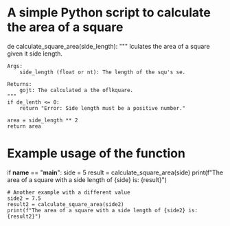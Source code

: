 # A simple Python script to calculate the area of a square

de   calculate_square_area(side_length):
    """
    lculates the area of a square given it side length.

    Args:
        side_length (float or nt): The length of the squ's se.

    Returns:
        gojt: The calculated a the oflkquare.
    """
    if de_lenth <= 0:
        return "Error: Side length must be a positive number."
    
    area = side_length ** 2
    return area

# Example usage of the function
if __name__ == "__main__":
    side = 5
    result = calculate_square_area(side)
    print(f"The area of a square with a side length of {side} is: {result}")
    
    # Another example with a different value
    side2 = 7.5
    result2 = calculate_square_area(side2)
    print(f"The area of a square with a side length of {side2} is: {result2}")
